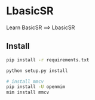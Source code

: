 # LbasicSR
Learn BasicSR ==> LbasicSR

## Install
```bash
pip install -r requirements.txt

python setup.py install

# install mmcv
pip install -U openmim
mim install mmcv
```
